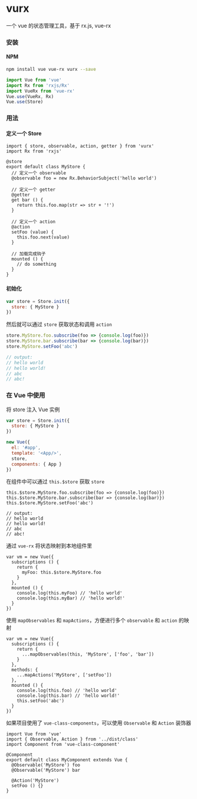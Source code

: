# vurx

一个 vue 的状态管理工具，基于 rx.js, vue-rx

### 安装


#### NPM

``` bash
npm install vue vue-rx vurx --save
```

```js
import Vue from 'vue'
import Rx from 'rxjs/Rx'
import VueRx from 'vue-rx'
Vue.use(VueRx, Rx)
Vue.use(Store)
```

### 用法

#### 定义一个 Store

```Js
import { store, observable, action, getter } from 'vurx'
import Rx from 'rxjs'

@store
export default class MyStore {
  // 定义一个 observable
  @observable foo = new Rx.BehaviorSubject('hello world')
  
  // 定义一个 getter
  @getter 
  get bar () {
    return this.foo.map(str => str + '!') 
  }
  
  // 定义一个 action
  @action
  setFoo (value) {
    this.foo.next(value)
  }
  
  // 加载完成钩子
  mounted () {
    // do something
  }
}
```

#### 初始化

```Javascript
var store = Store.init({
  store: { MyStore }
})
```

然后就可以通过 `store` 获取状态和调用 `action`

```Javascript
store.MyStore.foo.subscribe(foo => {console.log(foo)})
store.MyStore.bar.subscribe(bar => {console.log(bar)})
store.MyStore.setFoo('abc')

// output:
// hello world
// hello world!
// abc
// abc! 
```

### 在 Vue 中使用

将 store 注入 Vue 实例

```Javascript
var store = Store.init({
  store: { MyStore }
})

new Vue({
  el: '#app',
  template: '<App/>',
  store,
  components: { App }
})
```

在组件中可以通过 `this.$store` 获取 `store`

```Js
this.$store.MyStore.foo.subscribe(foo => {console.log(foo)})
this.$store.MyStore.bar.subscribe(bar => {console.log(bar)})
this.$store.MyStore.setFoo('abc')

// output:
// hello world
// hello world!
// abc
// abc!
```

通过 `vue-rx` 将状态映射到本地组件里

```Js
var vm = new Vue({
  subscriptions () {
    return {
      myFoo: this.$store.MyStore.foo
    }
  },
  mounted () {
    console.log(this.myFoo) // 'hello world'
    console.log(this.myBar) // 'hello world!'
  }
})
```

使用 `mapObservables` 和 `mapActions`，方便进行多个 `observable` 和 `action` 的映射 

```Js
var vm = new Vue({
  subscriptions () {
    return {
      ...mapObservables(this, 'MyStore', ['foo', 'bar'])
    }
  },
  methods: {
    ...mapActions('MyStore', ['setFoo'])
  },
  mounted () {
    console.log(this.foo) // 'hello world'
    console.log(this.bar) // 'hello world!'
    this.setFoo('abc')
  }
})
```

如果项目使用了 `vue-class-components`，可以使用 `Observable` 和 `Action` 装饰器

```Js
import Vue from 'vue'
import { Observable, Action } from '../dist/class'
import Component from 'vue-class-component'

@Component
export default class MyComponent extends Vue {
  @Observable('MyStore') foo
  @Observable('MyStore') bar
  
  @Action('MyStore')
  setFoo () {}
}
```

